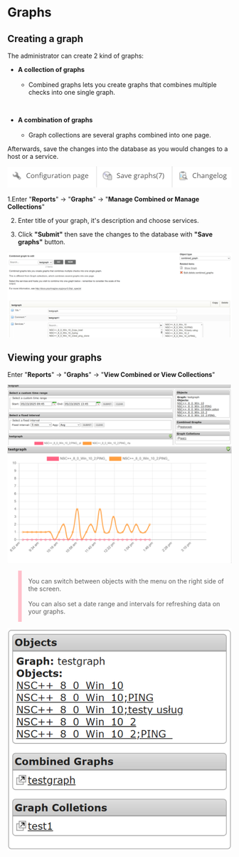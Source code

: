 # Graphs

## Creating a graph

The administrator can create 2 kind of graphs:

- **A collection of graphs**
<br></br>
    - Combined graphs lets you create graphs that combines multiple checks into one single graph.

<br>

- **A combination of graphs**
<br></br>
    - Graph collections are several graphs combined into one page.


Afterwards, save the changes into the database as you would changes to a host or a service. 

![Graphs](/media/06_00_03_01_graphs.png)

1.Enter "**Reports**" -> "**Graphs**" -> "**Manage Combined or Manage Collections**"

2. Enter title of your graph, it's description and choose services.

3. Click **"Submit"** then save the changes to the database with **"Save graphs"** button. 

![Graphs](/media/06_00_03_02_graphs.png)


## Viewing your graphs

Enter "**Reports**" -> "**Graphs**" -> "**View Combined or View Collections**"


![Graphs](/media/06_00_03_03_graphs.png)
![Graphs](/media/06_00_03_04_graphs.png)

<blockquote style="border-left: 8px solid pink; padding: 15px;">
You can switch between objects with the menu on the right side of the screen. 
<br></br>
You can also set a date range and intervals for refreshing data on your graphs. 
</blockquote>

![Graphs](/media/06_00_03_05_graphs.png)
